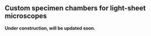 ## Custom specimen chambers for light-sheet microscopes

**Under construction, will be updated soon.**
